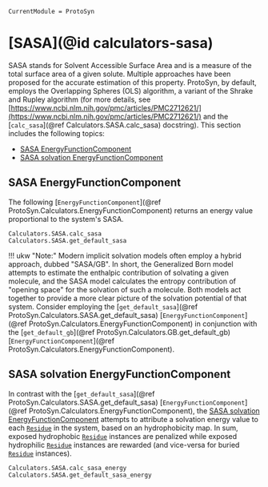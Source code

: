 ```@meta
CurrentModule = ProtoSyn
```

# [SASA](@id calculators-sasa)

SASA stands for Solvent Accessible Surface Area and is a measure of the total surface area of a given solute. Multiple approaches have been proposed for the accurate estimation of this property. ProtoSyn, by default, employs the Overlapping Spheres (OLS) algorithm, a variant of the Shrake and Rupley algorithm (for more details, see [https://www.ncbi.nlm.nih.gov/pmc/articles/PMC2712621/](https://www.ncbi.nlm.nih.gov/pmc/articles/PMC2712621/) and the [`calc_sasa`](@ref Calculators.SASA.calc_sasa) docstring). This section includes the following topics:

+ [SASA EnergyFunctionComponent](@ref)
+ [SASA solvation EnergyFunctionComponent](@ref)

## SASA EnergyFunctionComponent

The following [`EnergyFunctionComponent`](@ref ProtoSyn.Calculators.EnergyFunctionComponent) returns an energy value proportional to the system's SASA.

```@docs
Calculators.SASA.calc_sasa
Calculators.SASA.get_default_sasa
```

!!! ukw "Note:"
    Modern implicit solvation models often employ a hybrid approach, dubbed "SASA/GB". In short, the Generalized Born model attempts to estimate the enthalpic contribution of solvating a given molecule, and the SASA model calculates the entropy contribution of "opening space" for the solvation of such a molecule. Both models act together to provide a more clear picture of the solvation potential of that system. Consider employing the [`get_default_sasa`](@ref ProtoSyn.Calculators.SASA.get_default_sasa) [`EnergyFunctionComponent`](@ref ProtoSyn.Calculators.EnergyFunctionComponent) in conjunction with the [`get_default_gb`](@ref ProtoSyn.Calculators.GB.get_default_gb) [`EnergyFunctionComponent`](@ref ProtoSyn.Calculators.EnergyFunctionComponent).

## SASA solvation EnergyFunctionComponent

In contrast with the [`get_default_sasa`](@ref ProtoSyn.Calculators.SASA.get_default_sasa) [`EnergyFunctionComponent`](@ref ProtoSyn.Calculators.EnergyFunctionComponent), the [SASA solvation EnergyFunctionComponent](@ref) attempts to attribute a solvation energy value to each [`Residue`](@ref) in the system, based on an hydrophobicity map. In sum, exposed hydrophobic [`Residue`](@ref) instances are penalized while exposed hydrophilic [`Residue`](@ref) instances are rewarded (and vice-versa for buried [`Residue`](@ref) instances).

```@docs
Calculators.SASA.calc_sasa_energy
Calculators.SASA.get_default_sasa_energy
```